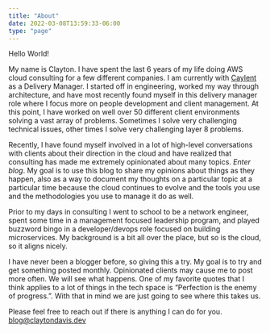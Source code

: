 ```yaml
---
title: "About"
date: 2022-03-08T13:59:33-06:00
type: "page"
---
```


Hello World!

My name is Clayton. I have spent the last 6 years of my life doing AWS cloud consulting for a few different companies. I am currently with [Caylent](https://caylent.com/) as a Delivery Manager. I started off in engineering, worked my way through architecture, and have most recently found myself in this delivery manager role where I focus more on people development and client management. At this point, I have worked on well over 50 different client environments solving a vast array of problems. Sometimes I solve very challenging technical issues, other times I solve very challenging layer 8 problems. 

Recently, I have found myself involved in a lot of high-level conversations with clients about their direction in the cloud and have realized that consulting has made me extremely opinionated about many topics. <em>Enter blog</em>. My goal is to use this blog to share my opinions about things as they happen, also as a way to document my thoughts on a particular topic at a particular time because the cloud continues to evolve and the tools you use and the methodologies you use to manage it do as well.

Prior to my days in consulting I went to school to be a network engineer, spent some time in a management focused leadership program, and played buzzword bingo in a developer/devops role focused on building microservices. My background is a bit all over the place, but so is the cloud, so it aligns nicely.

I have never been a blogger before, so giving this a try. My goal is to try and get something posted monthly. Opinionated clients may cause me to post more often. We will see what happens. One of my favorite quotes that I think applies to a lot of things in the tech space is “Perfection is the enemy of progress.”. With that in mind we are just going to see where this takes us.

Please feel free to reach out if there is anything I can do for you. blog@claytondavis.dev

